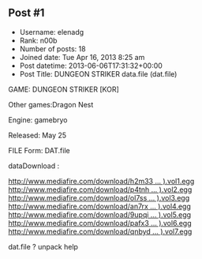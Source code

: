 ## Post #1
- Username: elenadg
- Rank: n00b
- Number of posts: 18
- Joined date: Tue Apr 16, 2013 8:25 am
- Post datetime: 2013-06-06T17:31:32+00:00
- Post Title: DUNGEON STRIKER data.file (dat.file)

GAME: DUNGEON STRIKER  [KOR]

Other games:Dragon Nest

Engine: gamebryo 

Released: May 25

FILE Form: DAT.file

dataDownload : 

[http://www.mediafire.com/download/h2m33 ... ).vol1.egg](http://www.mediafire.com/download/h2m331kqw9vk81s/data_%282%29.vol1.egg)
[http://www.mediafire.com/download/p4tnh ... ).vol2.egg](http://www.mediafire.com/download/p4tnhm6xwi964yj/data_%282%29.vol2.egg)
[http://www.mediafire.com/download/ol7ss ... ).vol3.egg](http://www.mediafire.com/download/ol7ssh7kqlps1gz/data_%282%29.vol3.egg)
[http://www.mediafire.com/download/an7rx ... ).vol4.egg](http://www.mediafire.com/download/an7rxz448cb6495/data_%282%29.vol4.egg)
[http://www.mediafire.com/download/9upqi ... ).vol5.egg](http://www.mediafire.com/download/9upqiicf4pzklwi/data_%282%29.vol5.egg)
[http://www.mediafire.com/download/pafx3 ... ).vol6.egg](http://www.mediafire.com/download/pafx3cxay1h8vck/data_%282%29.vol6.egg)
[http://www.mediafire.com/download/qnbyd ... ).vol7.egg](http://www.mediafire.com/download/qnbyd72q283fk7q/data_%282%29.vol7.egg)



dat.file ?  unpack help
